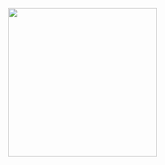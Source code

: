 <p align="center">
  <img width="300" height="300" src="https://cdn.betterttv.net/emote/5f1b0186cf6d2144653d2970/3x">
</p>
